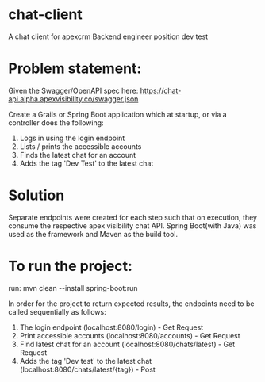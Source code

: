 # chat-client
  A chat client for apexcrm Backend engineer position dev test
  
# Problem statement:
Given the Swagger/OpenAPI spec here: 
https://chat-api.alpha.apexvisibility.co/swagger.json
  
Create a Grails or Spring Boot application which at startup, or via a controller does the following:
1. Logs in using the login endpoint
2. Lists / prints the accessible accounts
3. Finds the latest chat for an account
4. Adds the tag 'Dev Test' to the latest chat

# Solution

Separate endpoints were created for each step such that on execution, they consume the respective apex visibility chat API. Spring Boot(with Java) was used as the framework and Maven as the build tool.

# To run the project: 

run: mvn clean --install spring-boot:run

In order for the project to return expected results, the endpoints need to be called sequentially as follows:

1. The login endpoint (localhost:8080/login) - Get Request
2. Print accessible accounts (localhost:8080/accounts)  - Get Request
3. Find latest chat for an account (localhost:8080/chats/latest)  - Get Request
4. Adds the tag 'Dev test' to the latest chat (localhost:8080/chats/latest/{tag}) - Post
